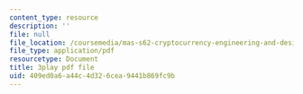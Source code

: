 ```yaml
---
content_type: resource
description: ''
file: null
file_location: /coursemedia/mas-s62-cryptocurrency-engineering-and-design-spring-2018/409ed0a6a44c4d326cea9441b869fc9b_hNR3WTboo_U.pdf
file_type: application/pdf
resourcetype: Document
title: 3play pdf file
uid: 409ed0a6-a44c-4d32-6cea-9441b869fc9b
---
```

